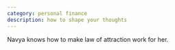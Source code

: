 ```yaml
---
category: personal finance
description: how to shape your thoughts
---
```


Navya knows how to make law of attraction work for her.
